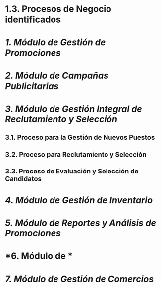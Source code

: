 # 1.3. Procesos de Negocio identificados
# *1. Módulo de Gestión de Promociones*

# *2. Módulo de Campañas Publicitarias*

# *3. Módulo de Gestión Integral de Reclutamiento y Selección*
## 3.1. Proceso para la Gestión de Nuevos Puestos

## 3.2. Proceso para Reclutamiento y Selección
## 3.3. Proceso de Evaluación y Selección de Candidatos

# *4. Módulo de Gestión de Inventario*

# *5. Módulo de Reportes y Análisis de Promociones*

# *6. Módulo de  *

# *7. Módulo de Gestión de Comercios*
